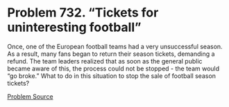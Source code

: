 # Problem 732. “Tickets for uninteresting football”

Once, one of the European football teams had a very unsuccessful season. As a result, many fans began to return their season tickets, demanding a refund. The team leaders realized that as soon as the general public became aware of this, the process could not be stopped - the team would “go broke.” What to do in this situation to stop the sale of football season tickets?

[Problem Source](https://www.trizland.ru/tasks/5342/)